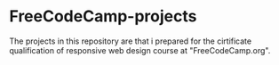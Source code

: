 # FreeCodeCamp-projects

The projects in this repository are that i prepared for the cirtificate qualification of responsive web design course at "FreeCodeCamp.org".
